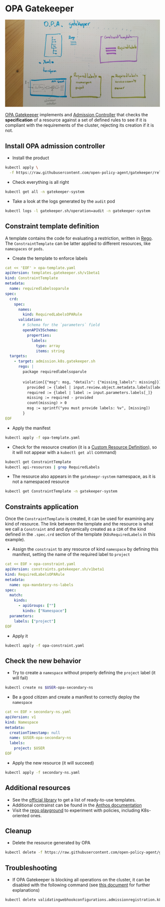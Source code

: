 # OPA Gatekeeper

![OPA gatekeeper diagram](opa-gatekeeper.jpg)

[OPA Gatekeeper](https://github.com/open-policy-agent/gatekeeper) implements and [Admission Controller](https://kubernetes.io/docs/reference/access-authn-authz/admission-controllers/) that checks the **specification** of
a resource against a set of defined rules to see if it is compliant with the requirements of the
cluster, rejecting its creation if it is not.

## Install OPA admission controller

* Install the product

```bash
kubectl apply \
  -f https://raw.githubusercontent.com/open-policy-agent/gatekeeper/release-3.7/deploy/gatekeeper.yaml
```

* Check everything is all right

```bash
kubectl get all -n gatekeeper-system
```

* Take a look at the logs generated by the `audit` pod

```bash
kubectl logs -l gatekeeper.sh/operation=audit -n gatekeeper-system
```

## Constraint template definition

A template contains the code for evaluating a restriction, written in [Rego](https://www.openpolicyagent.org/docs/latest/policy-language/). The `ConstraintTemplate` can be latter applied to different resources, like `namespaces` or `pods`.

* Create the template to enforce labels

```yaml
cat << 'EOF' > opa-template.yaml
apiVersion: templates.gatekeeper.sh/v1beta1
kind: ConstraintTemplate
metadata:
  name: requiredlabelsoparule
spec:
  crd:
    spec:
      names:
        kind: RequiredLabelsOPARule
      validation:
        # Schema for the `parameters` field
        openAPIV3Schema:
          properties:
            labels:
              type: array
              items: string
  targets:
    - target: admission.k8s.gatekeeper.sh
      rego: |
        package requiredlabelsoparule

        violation[{"msg": msg, "details": {"missing_labels": missing}}] {
          provided := {label | input.review.object.metadata.labels[label]}
          required := {label | label := input.parameters.labels[_]}
          missing := required - provided
          count(missing) > 0
          msg := sprintf("you must provide labels: %v", [missing])
        }
EOF
```

* Apply the manifest

```bash
kubectl apply -f opa-template.yaml
```

* Check for the resource creation (it is a [Custom Resource Definition](https://kubernetes.io/docs/concepts/extend-kubernetes/api-extension/custom-resources/)), so it will not appear with a `kubectl get all` command)

```bash
kubectl get ConstraintTemplate
kubectl api-resources | grep RequiredLabels
```

* The resource also appears in the `gatekeepr-system` namespace, as it is not a namespaced resource

```bash
kubectl get ConstraintTemplate -n gatekeeper-system
```

## Constraints application

Once the `ConstraintTemplate` is created, it can be used for examining any kind of resource. The link between the template and the resource is what we call a `Constraint` and and dynamically created as a `CDR` of the kind defined in the `.spec.crd` section of the template (`K8sRequiredLabels` in this example).

* Assign the `constraint` to any resource of kind `namespace` by defining this manifest, setting the name of the required label to `project`

```yaml
cat << EOF > opa-constraint.yaml
apiVersion: constraints.gatekeeper.sh/v1beta1
kind: RequiredLabelsOPARule
metadata:
  name: opa-mandatory-ns-labels
spec:
  match:
    kinds:
      - apiGroups: [""]
        kinds: ["Namespace"]
  parameters:
    labels: ["project"]
EOF
```

* Apply it

```bash
kubectl apply -f opa-constraint.yaml
```

## Check the new behavior

* Try to create a `namespace` without properly defining the `project` label (it will fail)

```bash
kubectl create ns $USER-opa-secondary-ns
```

* Be a good citizen and create a manifest to correctly deploy the `namespace`

```yaml
cat << EOF > secondary-ns.yaml
apiVersion: v1
kind: Namespace
metadata:
  creationTimestamp: null
  name: $USER-opa-secondary-ns
  labels:
    project: $USER
EOF
```

* Apply the new resource (it will succeed)

```bash
kubectl apply -f secondary-ns.yaml
```

## Additional resources

* See the [official library](https://open-policy-agent.github.io/gatekeeper-library/website/) to get a list of ready-to-use templates.
* Additional contrainst can be found in the [Anthos documentation](https://cloud.google.com/anthos-config-management/docs/latest/reference/constraint-template-library)
* Visit the [rego playground](https://play.openpolicyagent.org/) to experiment with policies, including K8s-oriented ones.


## Cleanup

* Delete the resource generated by OPA
  
```bash
kubectl delete -f https://raw.githubusercontent.com/open-policy-agent/gatekeeper/release-3.7/deploy/gatekeeper.yaml
```

##  Troubleshooting

* If OPA Gatekeeper is blocking all operations on the cluster, it can be disabled with the following command (see [this document](https://docs.containerplatform.hpe.com/54/reference/kubernetes/kubernetes-administrator/clusters/Troubleshooting_OPA_Gatekeeper.html) for further explanations)

```bash
kubectl delete validatingwebhookconfigurations.admissionregistration.k8s.io gatekeeper-validating-webhook-configuration
```
